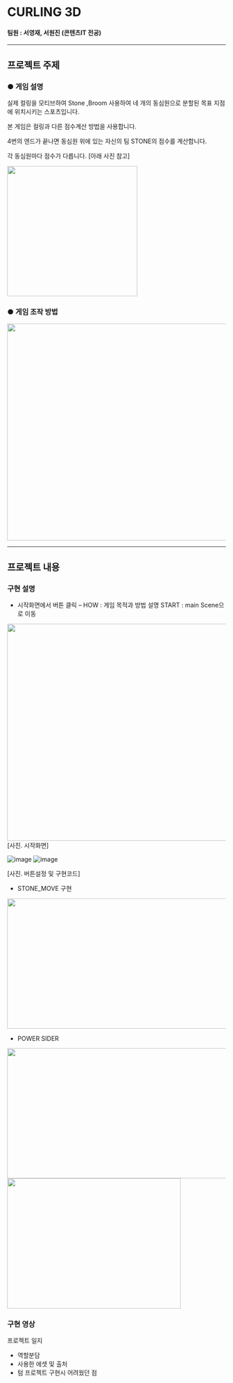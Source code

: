 # CURLING 3D

#### 팀원 : 서영재, 서원진 (콘텐츠IT 전공)

---------------------------
## 프로젝트 주제

### ● 게임 설명
실제 컬링을 모티브하여 Stone ,Broom 사용하여 네 개의 동심원으로 분할된 목표 지점에 위치시키는 스포츠입니다.

본 게임은 컬링과 다른 점수계산 방법을 사용합니다.

4번의 엔드가 끝나면 동심원 위에 있는 자신의 팀 STONE의 점수를 계산합니다. 

각 동심원마다 점수가 다릅니다.  [아래 사진 참고] 

<img src = https://user-images.githubusercontent.com/52689953/123447735-264a6880-d615-11eb-9174-44fc39f09c03.png width=300 height=300>

 
  



### ● 게임 조작 방법
<img src = https://user-images.githubusercontent.com/52689953/123449582-c8b71b80-d616-11eb-9ecd-35d5360154b4.png width=800 height=500>



*********
## 프로젝트 내용

### 구현 설명
- 시작화면에서 버튼 클릭 – HOW : 게임 목적과 방법 설명  START : main Scene으로 이동

<img src = https://user-images.githubusercontent.com/52689953/123449603-ce146600-d616-11eb-8810-a7e20bb117f1.png width=800 height=500>
[사진. 시작화면]

![image](https://user-images.githubusercontent.com/52689953/123449872-0a47c680-d617-11eb-92ae-0e76601590dc.png)
![image](https://user-images.githubusercontent.com/52689953/123449916-1469c500-d617-11eb-8ed4-29d7117c5574.png)

[사진. 버튼설정 및 구현코드]

- STONE_MOVE 구현
<img src = https://user-images.githubusercontent.com/52689953/123450114-52ff7f80-d617-11eb-99a0-a8fbbf3c67d8.png width=800 height=300>

- POWER SIDER
<img src = https://user-images.githubusercontent.com/52689953/123450770-06687400-d618-11eb-8367-10d77a373be7.png width=600 height=300>
<img src = https://user-images.githubusercontent.com/52689953/123450555-d3be7b80-d617-11eb-9c8a-1eaf83d06715.png width=400 height=300> 



### 구현 영상
프로젝트 일지
- 역할분담
- 사용한 에셋 및 출처
- 텀 프로젝트 구현시 어려웠던 점











